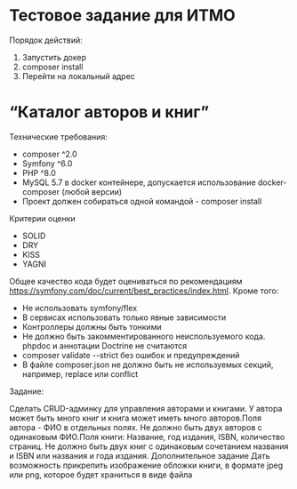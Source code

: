 # Тестовое задание для ИТМО

Порядок действий:
1. Запустить докер
2. composer install
3. Перейти на локальный адрес

# “Каталог авторов и книг”
Технические требования:

* composer ^2.0
* Symfony ^6.0
* PHP ^8.0
* MySQL 5.7 в docker контейнере, допускается использование docker-composer (любой версии)
*  Проект должен собираться одной командой - composer install

Критерии оценки
* SOLID
* DRY
* KISS
* YAGNI

Общее качество кода будет оцениваться по рекомендациям https://symfony.com/doc/current/best_practices/index.html. Кроме того:
* Не использовать symfony/flex
* В сервисах использовать только явные зависимости
* Контроллеры должны быть тонкими
* Не должно быть закомментированного неиспользуемого кода. phpdoc и аннотации Doctrine не считаются
* composer validate --strict без ошибок и предупреждений
* В файле composer.json не должно быть не используемых секций, например, replace или conflict


Задание:

Сделать CRUD-админку для управления авторами и книгами. У автора может быть много книг и книга может иметь много авторов.Поля автора - ФИО в отдельных полях. Не должно быть двух авторов с одинаковым ФИО.Поля книги: Название, год издания, ISBN, количество страниц. Не должно быть двух книг с одинаковым сочетанием названия и ISBN или названия и года издания.
Дополнительное задание
Дать возможность прикрепить изображение обложки книги, в формате jpeg или png, которое будет храниться в виде файла
